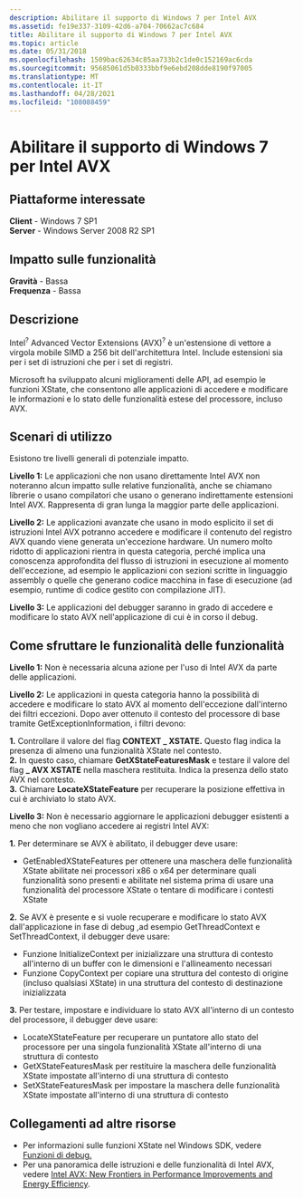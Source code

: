 ```yaml
---
description: Abilitare il supporto di Windows 7 per Intel AVX
ms.assetid: fe19e337-3109-42d6-a704-70662ac7c684
title: Abilitare il supporto di Windows 7 per Intel AVX
ms.topic: article
ms.date: 05/31/2018
ms.openlocfilehash: 1509bac62634c85aa733b2c1de0c152169ac6cda
ms.sourcegitcommit: 95685061d5b0333bbf9e6ebd208dde8190f97005
ms.translationtype: MT
ms.contentlocale: it-IT
ms.lasthandoff: 04/28/2021
ms.locfileid: "108088459"
---
```

# <a name="enable-windows-7-support-for-intel-avx"></a>Abilitare il supporto di Windows 7 per Intel AVX

## <a name="affected-platforms"></a>Piattaforme interessate

 **Client** - Windows 7 SP1  
**Server** - Windows Server 2008 R2 SP1  


## <a name="feature-impact"></a>Impatto sulle funzionalità

 **Gravità** - Bassa  
**Frequenza** - Bassa  





## <a name="description"></a>Descrizione

Intel<sup>?</sup> Advanced Vector Extensions (AVX)<sup>?</sup> è un'estensione di vettore a virgola mobile SIMD a 256 bit dell'architettura Intel. Include estensioni sia per i set di istruzioni che per i set di registri.

Microsoft ha sviluppato alcuni miglioramenti delle API, ad esempio le funzioni XState, che consentono alle applicazioni di accedere e modificare le informazioni e lo stato delle funzionalità estese del processore, incluso AVX.

## <a name="usage-scenarios"></a>Scenari di utilizzo

Esistono tre livelli generali di potenziale impatto.

**Livello 1:** Le applicazioni che non usano direttamente Intel AVX non noteranno alcun impatto sulle relative funzionalità, anche se chiamano librerie o usano compilatori che usano o generano indirettamente estensioni Intel AVX. Rappresenta di gran lunga la maggior parte delle applicazioni.

**Livello 2:** Le applicazioni avanzate che usano in modo esplicito il set di istruzioni Intel AVX potranno accedere e modificare il contenuto del registro AVX quando viene generata un'eccezione hardware. Un numero molto ridotto di applicazioni rientra in questa categoria, perché implica una conoscenza approfondita del flusso di istruzioni in esecuzione al momento dell'eccezione, ad esempio le applicazioni con sezioni scritte in linguaggio assembly o quelle che generano codice macchina in fase di esecuzione (ad esempio, runtime di codice gestito con compilazione JIT).

**Livello 3:** Le applicazioni del debugger saranno in grado di accedere e modificare lo stato AVX nell'applicazione di cui è in corso il debug.

## <a name="how-to-leverage-feature-capabilities"></a>Come sfruttare le funzionalità delle funzionalità

**Livello 1:** Non è necessaria alcuna azione per l'uso di Intel AVX da parte delle applicazioni.

**Livello 2:** Le applicazioni in questa categoria hanno la possibilità di accedere e modificare lo stato AVX al momento dell'eccezione dall'interno dei filtri eccezioni. Dopo aver ottenuto il contesto del processore di base tramite GetExceptionInformation, i filtri devono:

 **1.** Controllare il valore del flag **CONTEXT \_ XSTATE.** Questo flag indica la presenza di almeno una funzionalità XState nel contesto.  
**2.** In questo caso, chiamare **GetXStateFeaturesMask** e testare il valore del flag **\_ AVX XSTATE** nella maschera restituita. Indica la presenza dello stato AVX nel contesto.  
**3.** Chiamare **LocateXStateFeature** per recuperare la posizione effettiva in cui è archiviato lo stato AVX.  

**Livello 3:** Non è necessario aggiornare le applicazioni debugger esistenti a meno che non vogliano accedere ai registri Intel AVX:

**1.** Per determinare se AVX è abilitato, il debugger deve usare:

-   GetEnabledXStateFeatures per ottenere una maschera delle funzionalità XState abilitate nei processori x86 o x64 per determinare quali funzionalità sono presenti e abilitate nel sistema prima di usare una funzionalità del processore XState o tentare di modificare i contesti XState

  
**2.** Se AVX è presente e si vuole recuperare e modificare lo stato AVX dall'applicazione in fase di debug ,ad esempio GetThreadContext e SetThreadContext, il debugger deve usare:

-   Funzione InitializeContext per inizializzare una struttura di contesto all'interno di un buffer con le dimensioni e l'allineamento necessari
-   Funzione CopyContext per copiare una struttura del contesto di origine (incluso qualsiasi XState) in una struttura del contesto di destinazione inizializzata

  
**3.** Per testare, impostare e individuare lo stato AVX all'interno di un contesto del processore, il debugger deve usare:

-   LocateXStateFeature per recuperare un puntatore allo stato del processore per una singola funzionalità XState all'interno di una struttura di contesto
-   GetXStateFeaturesMask per restituire la maschera delle funzionalità XState impostate all'interno di una struttura di contesto
-   SetXStateFeaturesMask per impostare la maschera delle funzionalità XState impostate all'interno di una struttura di contesto

  


## <a name="links-to-other-resources"></a>Collegamenti ad altre risorse

-   Per informazioni sulle funzioni XState nel Windows SDK, vedere [Funzioni di debug.](../debug/debugging-functions.md)
-   Per una panoramica delle istruzioni e delle funzionalità di Intel AVX, vedere [Intel AVX: New Frontiers in Performance Improvements and Energy Efficiency](https://software.intel.com/articles/intel-avx-new-frontiers-in-performance-improvements-and-energy-efficiency/).

 

 
